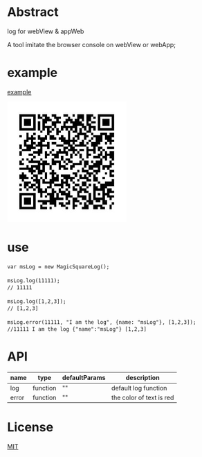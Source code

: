# Abstract
log for webView &amp; appWeb

A tool imitate the browser console on webView or webApp;


# example
[example](https://martin-bai.github.io/msLog/example/index.html)

![QR Code](/example/QRCode.jpg)

# use
```
var msLog = new MagicSquareLog();

msLog.log(11111); 
// 11111

msLog.log([1,2,3]);
// [1,2,3]

msLog.error(11111, "I am the log", {name: "msLog"}, [1,2,3]); 
//11111 I am the log {"name":"msLog"} [1,2,3]

```

# API

| name          | type           | defaultParams | description |
| ------------- | -------------  | ------------- | ----------- |
| log           | function       | ""            | default log function |
| error         | function       | ""            | the color of text is red |

# License
[MIT](https://opensource.org/licenses/MIT)
